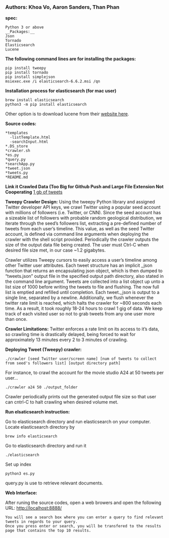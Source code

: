 ### Authors: Khoa Vo, Aaron Sanders, Than Phan


__spec:__ 
``` 
Python 3 or above
__Packages:__
Json
Tornado
Elasticsearch
Lucene
```


__The following command lines are for installing the packages:__
```
pip install tweepy
pip install tornado
pip install simplejson
msiexec.exe /i elasticsearch-6.6.2.msi /qn
```

__Installation process for elasticsearch (for mac user)__
```
brew install elasticsearch
python3 -m pip install elasticsearch
```

Other option is to download lucene from their [website here](https://lucene.apache.org/core/2_9_4/demo.html).


__Source codes:__
```
*templates
  -listTemplate.html
  -searchInput.html
*.DS_store
*crawler.sh
*es.py
*query.py
*searchApp.py
*tweet.json
*tweets.py
*README.md
```

__Link it Crawled Data (Too Big for Github Push and Large File Extension Not Cooperating__
[1 gb of tweets](https://drive.google.com/drive/folders/1VwIa-oE8e6SWdFsaZISS0w1meiDyBbkq?usp=sharing)

__Tweepy Crawler Design:__
Using the tweepy Python library and assigned Twitter developer API keys, we crawl Twitter using a popular seed account with millions of followers (i.e. Twitter, or CNN). Since the seed account has a sizeable list of followers with probable random geological distribution, we iterate through the seed’s followers list, extracting a pre-defined number of tweets from each user’s timeline. This value, as well as the seed Twitter account, is defined via command line arguments when deploying the crawler with the shell script provided. Periodically the crawler outputs the size of the output data file being created. The user must Ctrl-C when desired file size met, in our case ~1.2 gigabytes.

Crawler utilizes Tweepy cursors to easily access a user’s timeline among other Twitter user attributes. Each tweet structure has an implicit _json function that returns an encapsulating json object, which is then dumped to “tweets.json” output file in the specified output path directory, also stated in the command line argument. Tweets are collected into a list object up unto a list size of 1000 before writing the tweets to file and flushing. The now full list is emptied and refilled until completion. Each tweet._json is output to a single line, separated by a newline. Additionally, we flush whenever the twitter rate limit is reached, which halts the crawler for ~800 seconds each time. As a result, it took roughly 18-24 hours to crawl 1 gig of data. We keep track of each visited user so not to grab tweets from any one user more than once.

__Crawler Limitations:__
Twitter enforces a rate limit on its access to it’s data, so crawling time is drastically delayed, being forced to wait for approximately 13 minutes every 2 to 3 minutes of crawling. 


__Deploying Tweet (Tweepy) crawler:__
```
./crawler [seed Twitter user/screen name] [num of tweets to collect from seed's followers list] [output directory path]
```
For instance, to crawl the account for the movie studio A24 at 50 tweets per user...
```
./crawler a24 50 ./output_folder
```
Crawler periodically prints out the generated output file size so that user can cntrl-C to halt crawling when desired volume met.


__Run elsaticsearch instruction:__

Go to elasticsearch directory and run elasticsearch on your computer.
Locate elasticsearch directory by
```
brew info elasticsearch
```
Go to elasticsearch directory and run it
```
./elasticsearch
```
Set up index
```
python3 es.py
```
query.py is use to retrieve relevant documents.

__Web Interface:__

After runing the source codes, open a web browers and open the following URL:
[http://localhost:8888/](http://localhost:8888/)
```
You will see a search box where you can enter a query to find relevant tweets in regards to your query.
Once you press enter or search, you will be transfered to the results page that contains the top 10 results.
```
